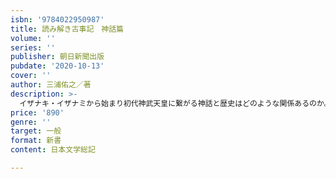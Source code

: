 ```yaml
---
isbn: '9784022950987'
title: 読み解き古事記　神話篇
volume: ''
series: ''
publisher: 朝日新聞出版
pubdate: '2020-10-13'
cover: ''
author: 三浦佑之／著
description: >-
  イザナキ・イザナミから始まり初代神武天皇に繋がる神話と歴史はどのような関係あるのか。ヤマタノヲロチから稲羽の白兎、海幸彦・山幸彦まで、古事記の魅力、古事記を読むことの楽しさや現代的な意義を分かりやすく解説。
price: '890'
genre: ''
target: 一般
format: 新書
content: 日本文学総記

---
```

